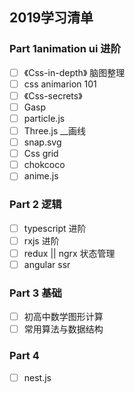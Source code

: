 ## 2019学习清单
### Part 1animation ui 进阶
- [ ] 《Css-in-depth》 脑图整理
- [ ] css animarion 101
- [ ] 《Css-secrets》
- [ ] Gasp
- [ ] particle.js
- [ ] Three.js __画线
- [ ] snap.svg
- [ ] Css grid
- [ ] chokcoco
- [ ]  anime.js

### Part 2 逻辑
- [ ] typescript 进阶
- [ ] rxjs 进阶
- [ ] redux || ngrx 状态管理
- [ ] angular ssr

### Part 3 基础
- [ ] 初高中数学图形计算 
- [ ] 常用算法与数据结构

### Part 4 
- [ ] nest.js




